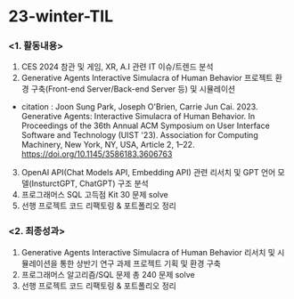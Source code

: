 # 23-winter-TIL

### <1. 활동내용>
1) CES 2024 참관 및 게임, XR, A.I 관련 IT 이슈/트렌드 분석
2) Generative Agents Interactive Simulacra of Human Behavior 프로젝트 환경 구축(Front-end Server/Back-end Server 등) 및 시뮬레이션
* citation : Joon Sung Park, Joseph O'Brien, Carrie Jun Cai. 2023. Generative Agents: Interactive Simulacra of Human Behavior. In Proceedings of the 36th Annual ACM Symposium on User Interface Software and Technology (UIST '23). Association for Computing Machinery, New York, NY, USA, Article 2, 1–22. https://doi.org/10.1145/3586183.3606763 
3) OpenAI API(Chat Models API, Embedding API) 관련 리서치 및 GPT 언어 모델(InsturctGPT, ChatGPT) 구조 분석
4) 프로그래머스 SQL 고득점 Kit 30 문제 solve
5) 선행 프로젝트 코드 리팩토링 & 포트폴리오 정리

### <2. 최종성과>
1) Generative Agents Interactive Simulacra of Human Behavior 리서치 및 시뮬레이션을 통한 상반기 연구 과제 프로젝트 기획 및 환경 구축
2) 프로그래머스 알고리즘/SQL 문제 총 240 문제 solve 
3) 선행 프로젝트 코드 리팩토링 & 포트폴리오 정리
